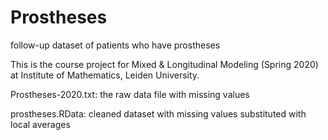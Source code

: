 # Prostheses
follow-up dataset of patients who have prostheses

This is the course project for Mixed & Longitudinal Modeling (Spring 2020) at Institute of Mathematics, Leiden University.

Prostheses-2020.txt: the raw data file with missing values

prostheses.RData: cleaned dataset with missing values substituted with local averages
